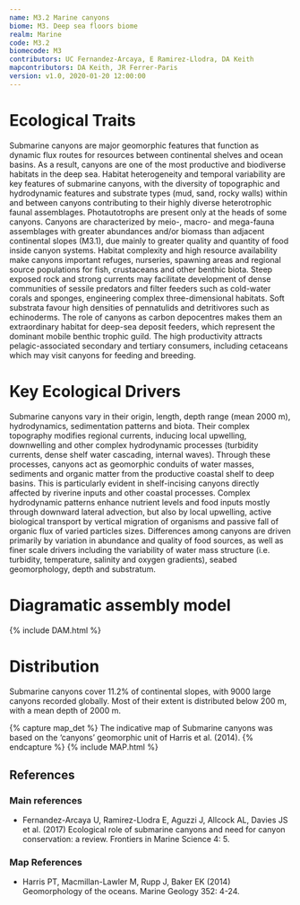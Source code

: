 ```yaml
---
name: M3.2 Marine canyons
biome: M3. Deep sea floors biome
realm: Marine
code: M3.2
biomecode: M3
contributors: UC Fernandez-Arcaya, E Ramirez-Llodra, DA Keith
mapcontributors: DA Keith, JR Ferrer-Paris
version: v1.0, 2020-01-20 12:00:00
---
```

# Ecological Traits
 
Submarine canyons are major geomorphic features that function as dynamic flux routes for resources between continental shelves and ocean basins. As a result, canyons are one of the most productive and biodiverse habitats in the deep sea. Habitat heterogeneity and temporal variability are key features of submarine canyons, with the diversity of topographic and hydrodynamic features and substrate types (mud, sand, rocky walls) within and between canyons contributing to their highly diverse heterotrophic faunal assemblages. Photautotrophs are present only at the heads of some canyons. Canyons are characterized by meio-, macro- and mega-fauna assemblages with greater abundances and/or biomass than adjacent continental slopes (M3.1), due mainly to greater quality and quantity of food inside canyon systems. Habitat complexity and high resource availability make canyons important refuges, nurseries, spawning areas and regional source populations for fish, crustaceans and other benthic biota. Steep exposed rock and strong currents may facilitate development of dense communities of sessile predators and filter feeders such as cold-water corals and sponges, engineering complex three-dimensional habitats. Soft substrata favour high densities of pennatulids and detritivores such as echinoderms. The role of canyons as carbon depocentres makes them an extraordinary habitat for deep-sea deposit feeders, which represent the dominant mobile benthic trophic guild. The high productivity attracts pelagic-associated secondary and tertiary consumers, including cetaceans which may visit canyons for feeding and breeding. 
 
# Key Ecological Drivers
 
Submarine canyons vary in their origin, length, depth range (mean 2000 m), hydrodynamics, sedimentation patterns and biota. Their complex topography modifies regional currents, inducing local upwelling, downwelling and other complex hydrodynamic processes (turbidity currents, dense shelf water cascading, internal waves). Through these processes, canyons act as geomorphic conduits of water masses, sediments and organic matter from the productive coastal shelf to deep basins. This is particularly evident in shelf-incising canyons directly affected by riverine inputs and other coastal processes. Complex hydrodynamic patterns enhance nutrient levels and food inputs mostly through downward lateral advection, but also by local upwelling, active biological transport by vertical migration of organisms and passive fall of organic flux of varied particles sizes. Differences among canyons are driven primarily by variation in abundance and quality of food sources, as well as finer scale drivers including the variability of water mass structure (i.e. turbidity, temperature, salinity and oxygen gradients), seabed geomorphology, depth and substratum. 
 
# Diagramatic assembly model
 
{% include DAM.html %}
 
# Distribution
 
Submarine canyons cover 11.2% of continental slopes, with 9000 large canyons recorded globally. Most of their extent is distributed below 200 m, with a mean depth of 2000 m. 

{% capture map_det %}
The indicative map of Submarine canyons was based on the ‘canyons’ geomorphic unit of Harris et al. (2014).
{% endcapture %}
{% include MAP.html %}

## References
### Main references
* Fernandez-Arcaya U, Ramirez-Llodra E, Aguzzi J, Allcock AL, Davies JS et al. (2017) Ecological role of submarine canyons and need for canyon conservation: a review. Frontiers in Marine Science 4: 5. 
### Map References
* Harris PT, Macmillan-Lawler M, Rupp J, Baker EK (2014) Geomorphology of the oceans. Marine Geology 352: 4-24.
